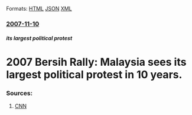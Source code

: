 
Formats: [HTML](/news/2007/11/10/2007-bersih-rally-malaysia-sees-its-largest-political-protest-in-10-years.html)  [JSON](/news/2007/11/10/2007-bersih-rally-malaysia-sees-its-largest-political-protest-in-10-years.json)  [XML](/news/2007/11/10/2007-bersih-rally-malaysia-sees-its-largest-political-protest-in-10-years.xml)  

### [2007-11-10](/news/2007/11/10/index.md)

##### its largest political protest
#  2007 Bersih Rally: Malaysia sees its largest political protest in 10 years. 




### Sources:

1. [CNN](http://edition.cnn.com/2007/WORLD/asiapcf/11/10/malaysia.protests/index.html)
